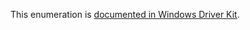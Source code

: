 This enumeration is [documented in Windows Driver Kit](https://learn.microsoft.com/en-us/windows-hardware/drivers/ddi/ntddk/ne-ntddk-_subsystem_information_type).
